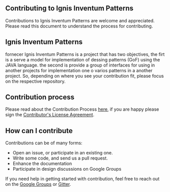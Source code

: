 ## Contributing to Ignis Inventum Patterns

Contributions to Ignis Inventum Patterns are welcome and appreciated. Please read this document to understand the process for contributing.

## Ignis Inventum Patterns
fornecer
Ignis Inventum Patterns is a project that has two objectives, the firt is a serve a model for implementation of dessing patterns (GoF) using
the JAVA language. the second is provide a group of interfaces for using in another projects for implementation one o varios patterns in a
another project. So, depending on where you see your contribution fit, please focus on the respective repository.

## Contribution process

Please read about the Contribution Process [here](https://github.com/getgauge/gauge/blob/master/CONTRIBUTING.md), 
if you are happy please sign the [Contributor's License Agreement](https://gauge-bot.herokuapp.com/cla/). 

## How can I contribute

Contributions can be of many forms:

- Open an issue, or participate in an existing one. 
- Write some code, and send us a pull request.
- Enhance the documentation
- Participate in design discussions on Google Groups

If you need help in getting started with contribution, feel free to reach out on the [Google Groups](https://groups.google.com/forum/#!forum/getgauge) or [Gitter](https://gitter.im/getgauge/chat).
